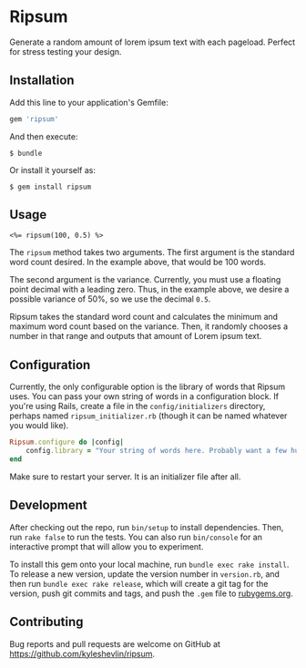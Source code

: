 # Ripsum

Generate a random amount of lorem ipsum text with each pageload. Perfect for stress testing your design.

## Installation

Add this line to your application's Gemfile:

```ruby
gem 'ripsum'
```

And then execute:

    $ bundle

Or install it yourself as:

    $ gem install ripsum

## Usage

```erb
<%= ripsum(100, 0.5) %>
```

The `ripsum` method takes two arguments. The first argument is the standard word count desired. In the example above, that would be 100 words. 

The second argument is the variance. Currently, you must use a floating point decimal with a leading zero. Thus, in the example above, we desire a possible variance of 50%, so we use the decimal `0.5`.

Ripsum takes the standard word count and calculates the minimum and maximum word count based on the variance. Then, it randomly chooses a number in that range and outputs that amount of Lorem ipsum text.

## Configuration

Currently, the only configurable option is the library of words that Ripsum uses. You can pass your own string of words in a configuration block. If you're using Rails, create a file in the `config/initializers` directory, perhaps named `ripsum_initializer.rb` (though it can be named whatever you would like).

```ruby
Ripsum.configure do |config|
    config.library = "Your string of words here. Probably want a few hundred of them. Etc..."
end
```

Make sure to restart your server. It is an initializer file after all.

## Development

After checking out the repo, run `bin/setup` to install dependencies. Then, run `rake false` to run the tests. You can also run `bin/console` for an interactive prompt that will allow you to experiment.

To install this gem onto your local machine, run `bundle exec rake install`. To release a new version, update the version number in `version.rb`, and then run `bundle exec rake release`, which will create a git tag for the version, push git commits and tags, and push the `.gem` file to [rubygems.org](https://rubygems.org).

## Contributing

Bug reports and pull requests are welcome on GitHub at https://github.com/kyleshevlin/ripsum.

